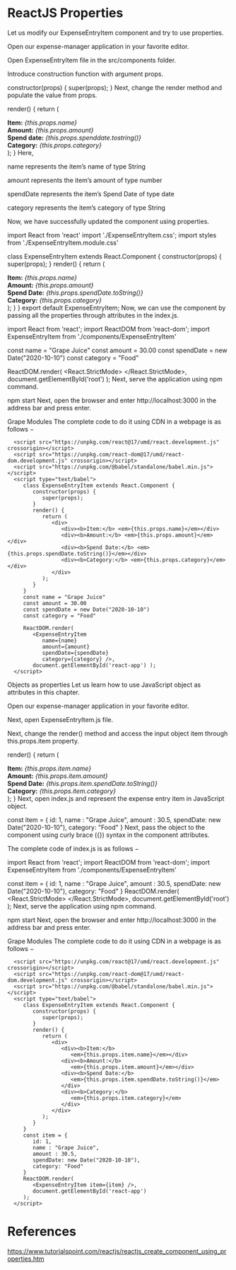 # ReactJS Properties

Let us modify our ExpenseEntryItem component and try to use properties.

Open our expense-manager application in your favorite editor.

Open ExpenseEntryItem file in the src/components folder.

Introduce construction function with argument props.

constructor(props) {
   super(props);
}
Next, change the render method and populate the value from props.

render() {
   return (
      <div>
         <div><b>Item:</b> <em>{this.props.name}</em></div>
         <div><b>Amount:</b> <em>{this.props.amount}</em></div>
         <div><b>Spend date:</b>
            <em>{this.props.spenddate.tostring()}</em></div>
         <div><b>Category:</b> <em>{this.props.category}</em></div>
      </div>
   );
}
Here,

name represents the item’s name of type String

amount represents the item’s amount of type number

spendDate represents the item’s Spend Date of type date

category represents the item’s category of type String

Now, we have successfully updated the component using properties.

import React from 'react'
import './ExpenseEntryItem.css';
import styles from './ExpenseEntryItem.module.css'

class ExpenseEntryItem extends React.Component {
   constructor(props) {
      super(props);
   }
   render() {
      return (
         <div>
            <div><b>Item:</b> <em>{this.props.name}</em></div>
            <div><b>Amount:</b> <em>{this.props.amount}</em></div>
            <div><b>Spend Date:</b>
               <em>{this.props.spendDate.toString()}</em></div>
            <div><b>Category:</b> <em>{this.props.category}</em></div>
         </div>
      );
   }
}
export default ExpenseEntryItem;
Now, we can use the component by passing all the properties through attributes in the index.js.

import React from 'react';
import ReactDOM from 'react-dom';
import ExpenseEntryItem from './components/ExpenseEntryItem'

const name = "Grape Juice"
const amount = 30.00
const spendDate = new Date("2020-10-10")
const category = "Food"

ReactDOM.render(
   <React.StrictMode>
      <ExpenseEntryItem
         name={name}
         amount={amount}
         spendDate={spendDate}
         category={category} />
   </React.StrictMode>,
   document.getElementById('root')
);
Next, serve the application using npm command.

npm start
Next, open the browser and enter http://localhost:3000 in the address bar and press enter.

Grape Modules
The complete code to do it using CDN in a webpage is as follows −

<!DOCTYPE html>
<html>
   <head>
      <meta charset="UTF-8" />
      <title>React based application</title>
   </head>
   <body>
      <div id="react-app"></div>

      <script src="https://unpkg.com/react@17/umd/react.development.js" crossorigin></script>
      <script src="https://unpkg.com/react-dom@17/umd/react-dom.development.js" crossorigin></script>
      <script src="https://unpkg.com/@babel/standalone/babel.min.js"></script>
      <script type="text/babel">
         class ExpenseEntryItem extends React.Component {
            constructor(props) {
               super(props);
            }
            render() {
               return (
                  <div>
                     <div><b>Item:</b> <em>{this.props.name}</em></div>
                     <div><b>Amount:</b> <em>{this.props.amount}</em></div>
                     <div><b>Spend Date:</b> <em>{this.props.spendDate.toString()}</em></div>
                     <div><b>Category:</b> <em>{this.props.category}</em></div>
                  </div>
               );
            }
         }
         const name = "Grape Juice"
         const amount = 30.00
         const spendDate = new Date("2020-10-10")
         const category = "Food"

         ReactDOM.render(
            <ExpenseEntryItem
               name={name}
               amount={amount}
               spendDate={spendDate}
               category={category} />,
            document.getElementById('react-app') );
      </script>
   </body>
</html>
Objects as properties
Let us learn how to use JavaScript object as attributes in this chapter.

Open our expense-manager application in your favorite editor.

Next, open ExpenseEntryItem.js file.

Next, change the render() method and access the input object item through this.props.item property.

render() {
   return (
      <div>
         <div><b>Item:</b> <em>{this.props.item.name}</em></div>
         <div><b>Amount:</b> <em>{this.props.item.amount}</em></div>
         <div><b>Spend Date:</b>
            <em>{this.props.item.spendDate.toString()}</em></div>
         <div><b>Category:</b> <em>{this.props.item.category}</em></div>
      </div>
   );
}
Next, open index.js and represent the expense entry item in JavaScript object.

const item = {
   id: 1,
   name : "Grape Juice",
   amount : 30.5,
   spendDate: new Date("2020-10-10"),
   category: "Food"
}
Next, pass the object to the component using curly brace ({}) syntax in the component attributes.

<ExpenseEntryItem item={item} />
The complete code of index.js is as follows −

import React from 'react';
import ReactDOM from 'react-dom';
import ExpenseEntryItem from './components/ExpenseEntryItem'

const item = {
   id: 1,
   name : "Grape Juice",
   amount : 30.5,
   spendDate: new Date("2020-10-10"),
   category: "Food"
}
ReactDOM.render(
   <React.StrictMode>
   <ExpenseEntryItem item={item} />
   </React.StrictMode>,
   document.getElementById('root')
);
Next, serve the application using npm command.

npm start
Next, open the browser and enter http://localhost:3000 in the address bar and press enter.

Grape Modules
The complete code to do it using CDN in a webpage is as follows −

<!DOCTYPE html>
<html>
   <head>
      <meta charset="UTF-8" />
      <title>React based application</title>
   </head>
   <body>
      <div id="react-app"></div>

      <script src="https://unpkg.com/react@17/umd/react.development.js" crossorigin></script>
      <script src="https://unpkg.com/react-dom@17/umd/react-dom.development.js" crossorigin></script>
      <script src="https://unpkg.com/@babel/standalone/babel.min.js"></script>
      <script type="text/babel">
         class ExpenseEntryItem extends React.Component {
            constructor(props) {
               super(props);
            }
            render() {
               return (
                  <div>
                     <div><b>Item:</b>
                        <em>{this.props.item.name}</em></div>
                     <div><b>Amount:</b>
                        <em>{this.props.item.amount}</em></div>
                     <div><b>Spend Date:</b>
                        <em>{this.props.item.spendDate.toString()}</em>
                     </div>
                     <div><b>Category:</b>
                        <em>{this.props.item.category}</em>
                     </div>
                  </div>
               );
            }
         }
         const item = {
            id: 1,
            name : "Grape Juice",
            amount : 30.5,
            spendDate: new Date("2020-10-10"),
            category: "Food"
         }
         ReactDOM.render(
            <ExpenseEntryItem item={item} />,
            document.getElementById('react-app')
         );
      </script>
   </body>
</html>

# References
https://www.tutorialspoint.com/reactjs/reactjs_create_component_using_properties.htm
